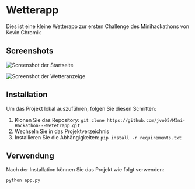 # Wetterapp

Dies ist eine kleine Wetterapp zur ersten Challenge des Minihackathons von Kevin Chromik

## Screenshots

![Screenshot der Startseite](https://print-screen.dev/content/630e28e56f69a/chrome_SLw6e31MD9.png)

![Screenshot der Wetteranzeige](https://print-screen.dev/content/630e28e56f69a/chrome_j2uNbqDZkq.png)

## Installation

Um das Projekt lokal auszuführen, folgen Sie diesen Schritten:

1. Klonen Sie das Repository: `git clone https://github.com/jvo05/MIni-Hackathon---Wetetrapp.git`
2. Wechseln Sie in das Projektverzeichnis
3. Installieren Sie die Abhängigkeiten: `pip install -r requirements.txt`

## Verwendung

Nach der Installation können Sie das Projekt wie folgt verwenden:

```bash
python app.py
